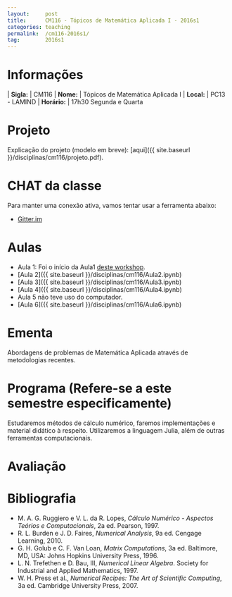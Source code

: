 ```yaml
---
layout:     post
title:      CM116 - Tópicos de Matemática Aplicada I - 2016s1
categories: teaching
permalink:  /cm116-2016s1/
tag:        2016s1
---
```


# Informações

  | **Sigla:**   | CM116
  | **Nome:**    | Tópicos de Matemática Aplicada I
  | **Local:**   | PC13 - LAMIND
  | **Horário:** | 17h30 Segunda e Quarta

# Projeto

Explicação do projeto (modelo em breve):
[aqui]({{ site.baseurl }}/disciplinas/cm116/projeto.pdf).

# CHAT da classe

Para manter uma conexão ativa, vamos tentar usar a ferramenta abaixo:

  - [Gitter.im](https://gitter.im/abelsiqueira/cm116)

# Aulas

  - Aula 1: Foi o início da Aula1
  [deste workshop](https://github.com/abelsiqueira/julia-workshop).
  - [Aula 2]({{ site.baseurl }}/disciplinas/cm116/Aula2.ipynb)
  - [Aula 3]({{ site.baseurl }}/disciplinas/cm116/Aula3.ipynb)
  - [Aula 4]({{ site.baseurl }}/disciplinas/cm116/Aula4.ipynb)
  - Aula 5 não teve uso do computador.
  - [Aula 6]({{ site.baseurl }}/disciplinas/cm116/Aula6.ipynb)

# Ementa

Abordagens de problemas de Matemática Aplicada através de metodologias recentes.

# Programa (Refere-se a este semestre especificamente)

Estudaremos métodos de cálculo numérico, faremos implementações e material
didático à respeito.
Utilizaremos a linguagem Julia, além de outras ferramentas computacionais.

# Avaliação

# Bibliografia

  - M. A. G. Ruggiero e V. L. da R. Lopes, *Cálculo Numérico - Aspectos Teórios e
   Computacionais*, 2a ed. Pearson, 1997.
  - R. L. Burden e J. D. Faires, *Numerical Analysis*, 9a ed. Cengage Learning,
    2010.
  - G. H. Golub e C. F. Van Loan, *Matrix Computations*, 3a ed. Baltimore, MD,
    USA: Johns Hopkins University Press, 1996.
  - L. N. Trefethen e D. Bau, III, *Numerical Linear Algebra*. Society for
    Industrial and Applied Mathematics, 1997.
  - W. H. Press et al., *Numerical Recipes: The Art of Scientific Computing*, 3a
    ed. Cambridge University Press, 2007.
